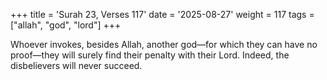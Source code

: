 +++
title = 'Surah 23, Verses 117'
date = '2025-08-27'
weight = 117
tags = ["allah", "god", "lord"]
+++

Whoever invokes, besides Allah, another god—for which they can have no proof—they will surely find their penalty with their Lord. Indeed, the disbelievers will never succeed.